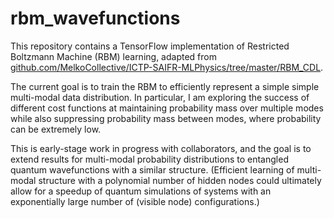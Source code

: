 # rbm_wavefunctions

This repository contains a TensorFlow implementation of Restricted Boltzmann Machine (RBM) learning, adapted from [github.com/MelkoCollective/ICTP-SAIFR-MLPhysics/tree/master/RBM_CDL](https://github.com/MelkoCollective/ICTP-SAIFR-MLPhysics/tree/master/RBM_CDL).

The current goal is to train the RBM to efficiently represent a simple simple multi-modal data distribution.  In particular, I am exploring the success of different cost functions at maintaining probability mass over multiple modes while also suppressing probability mass between modes, where probability can be extremely low.

This is early-stage work in progress with collaborators, and the goal is to extend results for multi-modal probability distributions to entangled quantum wavefunctions with a similar structure.  (Efficient learning of multi-modal structure with a polynomial number of hidden nodes could ultimately allow for a speedup of quantum simulations of systems with an exponentially large number of (visible node) configurations.)
